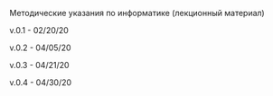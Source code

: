Методические указания по информатике (лекционный материал)

v.0.1 - 02/20/20

v.0.2 - 04/05/20

v.0.3 - 04/21/20

v.0.4 - 04/30/20
